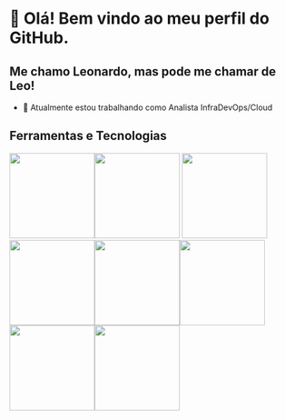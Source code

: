 # 👋 Olá! Bem vindo ao meu perfil do GitHub.
## Me chamo Leonardo, mas pode me chamar de Leo!

- 🔭 Atualmente estou trabalhando como Analista InfraDevOps/Cloud



## Ferramentas e Tecnologias

<img src="https://cdn.jsdelivr.net/gh/devicons/devicon/icons/terraform/terraform-original-wordmark.svg" width="150" height="150"/><img src="https://cdn.jsdelivr.net/gh/devicons/devicon/icons/amazonwebservices/amazonwebservices-plain-wordmark.svg" width="150" height="150"/> <img src="https://cdn.jsdelivr.net/gh/devicons/devicon/icons/linux/linux-original.svg" width="150" height="150"/> <img src="https://cdn.jsdelivr.net/gh/devicons/devicon/icons/python/python-original-wordmark.svg" width="150" height="150"/><img src="https://cdn.jsdelivr.net/gh/devicons/devicon/icons/jenkins/jenkins-original.svg" width="150" height="150"/><img src="https://cdn.jsdelivr.net/gh/devicons/devicon/icons/git/git-original-wordmark.svg" width="150" height="150"/><img src="https://cdn.jsdelivr.net/gh/devicons/devicon/icons/php/php-plain.svg" width="150" height="150"/><img src="https://cdn.jsdelivr.net/gh/devicons/devicon/icons/ansible/ansible-original-wordmark.svg" width="150" height="150"/>


